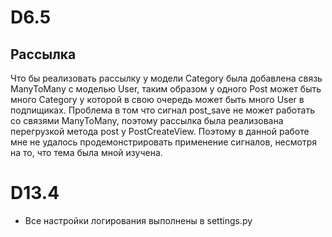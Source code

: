 # D6.5

## Рассылка
Что бы реализовать рассылку у модели Category была добавлена связь ManyToMany с моделью User,
таким образом у одного Post может быть много Category у которой в свою очередь может быть много
User в подпищиках.
Проблема в том что сигнал post_save не может работать со связями ManyToMany, поэтому рассылка была
реализована перегрузкой метода post у PostCreateView. Поэтому в данной работе мне не удалось
продемонстрировать применение сигналов, несмотря на то, что тема была мной изучена.

# D13.4

* Все настройки логирования выполнены в settings.py